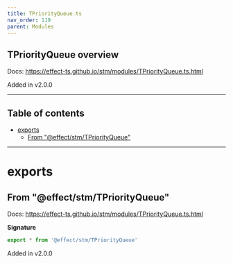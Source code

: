 ```yaml
---
title: TPriorityQueue.ts
nav_order: 119
parent: Modules
---
```


## TPriorityQueue overview

Docs: https://effect-ts.github.io/stm/modules/TPriorityQueue.ts.html

Added in v2.0.0

---

<h2 class="text-delta">Table of contents</h2>

- [exports](#exports)
  - [From "@effect/stm/TPriorityQueue"](#from-effectstmtpriorityqueue)

---

# exports

## From "@effect/stm/TPriorityQueue"

Docs: https://effect-ts.github.io/stm/modules/TPriorityQueue.ts.html

**Signature**

```ts
export * from '@effect/stm/TPriorityQueue'
```

Added in v2.0.0
